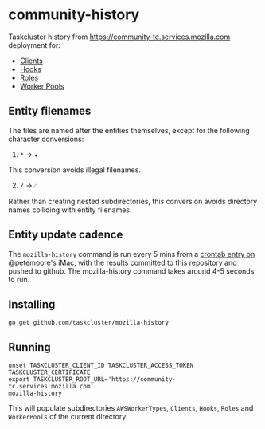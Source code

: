 # community-history
Taskcluster history from https://community-tc.services.mozilla.com deployment for:

* [Clients](/Clients)
* [Hooks](/Hooks)
* [Roles](/Roles)
* [Worker Pools](/WorkerPools)

## Entity filenames

The files are named after the entities themselves, except for the following character conversions:

  1. `*` -> `★`

This conversion avoids illegal filenames.

  2. `/` -> `⁄`

Rather than creating nested subdirectories, this conversion avoids directory names colliding with entity filenames.

## Entity update cadence

The `mozilla-history` command is run every 5 mins from a [crontab entry on
@petemoore's
iMac](https://github.com/petemoore/myscrapbook/blob/ea204fd0bf83bd1f049defb14c4af25e1267d4e7/sync-community-history.sh#L8-L9),
with the results committed to this repository and pushed to github. The
mozilla-history command takes around 4-5 seconds to run.

## Installing

```
go get github.com/taskcluster/mozilla-history
```

## Running

```
unset TASKCLUSTER_CLIENT_ID TASKCLUSTER_ACCESS_TOKEN TASKCLUSTER_CERTIFICATE
export TASKCLUSTER_ROOT_URL='https://community-tc.services.mozilla.com'
mozilla-history
```

This will populate subdirectories `AWSWorkerTypes`, `Clients`, `Hooks`, `Roles` and `WorkerPools` of the current directory.
